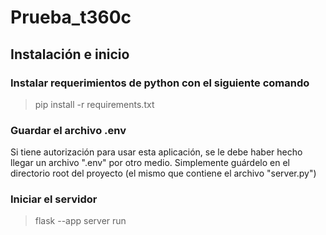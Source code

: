 # Prueba_t360c

## Instalación e inicio

### Instalar requerimientos de python con el siguiente comando

> pip install -r requirements.txt

### Guardar el archivo .env

Si tiene autorización para usar esta aplicación, se le debe haber hecho llegar un archivo ".env" por otro medio. Simplemente guárdelo en el directorio root del proyecto (el mismo que contiene el archivo "server.py")

### Iniciar el servidor

> flask --app server run

